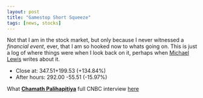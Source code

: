 ```yaml
---
layout: post
title: "Gamestop Short Squeeze"
tags: [news, stocks] 
---
```


Not that I am in the stock market, but only because I never witnessed a _financial event_, ever, that I am so hooked now to whats going on. This is just a log of where things were when I look back on it, perhaps when [Michael Lewis](https://en.wikipedia.org/wiki/Michael_Lewis) writes about it.

- Close at: 347.51+199.53 (+134.84%)
- After hours: 292.00 -55.51 (-15.97%)

What [__Chamath Palihapitiya__][chamath] full CNBC interview [here](https://www.youtube.com/watch?v=DYZHtF-tV0k)

[chamath]: https://en.wikipedia.org/wiki/Chamath_Palihapitiya

